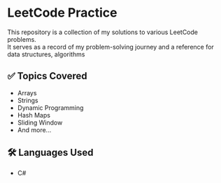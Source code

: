 # LeetCode Practice
This repository is a collection of my solutions to various LeetCode problems.  
It serves as a record of my problem-solving journey and a reference for data structures, algorithms

## ✅ Topics Covered
- Arrays
- Strings
- Dynamic Programming
- Hash Maps
- Sliding Window
- And more...

## 🛠 Languages Used
- C#
